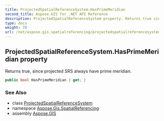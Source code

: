 ```yaml
---
title: ProjectedSpatialReferenceSystem.HasPrimeMeridian
second_title: Aspose.GIS for .NET API Reference
description: ProjectedSpatialReferenceSystem property. Returns true since projected SRS always have prime meridian
type: docs
weight: 70
url: /net/aspose.gis.spatialreferencing/projectedspatialreferencesystem/hasprimemeridian/
---
```

## ProjectedSpatialReferenceSystem.HasPrimeMeridian property

Returns true, since projected SRS always have prime meridian.

```csharp
public bool HasPrimeMeridian { get; }
```

### See Also

* class [ProjectedSpatialReferenceSystem](../)
* namespace [Aspose.Gis.SpatialReferencing](../../projectedspatialreferencesystem/)
* assembly [Aspose.GIS](../../../)


